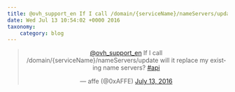 ```yaml
---
title: @ovh_support_en If I call /domain/{serviceName}/nameServers/update will it replace my existing name servers? #api
date: Wed Jul 13 10:54:02 +0000 2016
taxonomy:
    category: blog
---
```

<blockquote class="twitter-tweet" align="center"><p lang="en" dir="ltr"><a href="https://twitter.com/ovh_support_en">@ovh_support_en</a> If I call <br>/domain/{serviceName}/nameServers/update will it replace my existing name servers? <a href="https://twitter.com/hashtag/api?src=hash">#api</a></p>&mdash; affe (@0xAFFE) <a href="https://twitter.com/0xAFFE/status/753180682227154944">July 13, 2016</a></blockquote>
